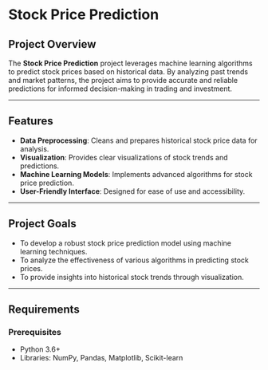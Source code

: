 # Stock Price Prediction

## Project Overview

The **Stock Price Prediction** project leverages machine learning algorithms to predict stock prices based on historical data. By analyzing past trends and market patterns, the project aims to provide accurate and reliable predictions for informed decision-making in trading and investment.

---

## Features

- **Data Preprocessing**: Cleans and prepares historical stock price data for analysis.
- **Visualization**: Provides clear visualizations of stock trends and predictions.
- **Machine Learning Models**: Implements advanced algorithms for stock price prediction.
- **User-Friendly Interface**: Designed for ease of use and accessibility.

---

## Project Goals

- To develop a robust stock price prediction model using machine learning techniques.
- To analyze the effectiveness of various algorithms in predicting stock prices.
- To provide insights into historical stock trends through visualization.

---

## Requirements

### Prerequisites

- Python 3.6+
- Libraries: NumPy, Pandas, Matplotlib, Scikit-learn

